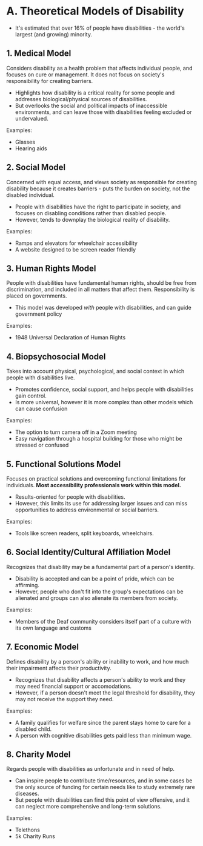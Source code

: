 # A. Theoretical Models of Disability

* It's estimated that over 16% of people have disabilities - the world's largest (and growing) minority.

## 1. Medical Model
Considers disability as a health problem that affects individual people, and focuses on cure or management. It does not focus on society's responsibility for creating barriers.

* Highlights how disability is a critical reality for some people and addresses biological/physical sources of disabilities. 
* But overlooks the social and political impacts of inaccessible environments, and can leave those with disabilities feeling excluded or undervalued.

Examples:
* Glasses
* Hearing aids

## 2. Social Model
Concerned with equal access, and views society as responsible for creating disability because it creates barriers - puts the burden on society, not the disabled individual.

* People with disabilities have the right to participate in society, and focuses on disabling conditions rather than disabled people.
* However, tends to downplay the biological reality of disability.

Examples:
* Ramps and elevators for wheelchair accessibility
* A website designed to be screen reader friendly

## 3. Human Rights Model
People with disabilities have fundamental human rights, should be free from discrimination, and included in all matters that affect them. Responsibility is placed on governments.

* This model was developed _with_ people with disabilities, and can guide government policy

Examples:
* 1948 Universal Declaration of Human Rights

## 4. Biopsychosocial Model
Takes into account physical, psychological, and social context in which people with disabilities live.

* Promotes confidence, social support, and helps people with disabilities gain control.
* Is more universal, however it is more complex than other models which can cause confusion

Examples:
* The option to turn camera off in a Zoom meeting
* Easy navigation through a hospital building for those who might be stressed or confused

## 5. Functional Solutions Model
Focuses on practical solutions and overcoming functional limitations for individuals. **Most accessibility professionals work within this model.**

* Results-oriented for people with disabilities.
* However, this limits its use for addressing larger issues and can miss opportunities to address environmental or social barriers.

Examples: 
* Tools like screen readers, split keyboards, wheelchairs.

## 6. Social Identity/Cultural Affiliation Model
Recognizes that disability may be a fundamental part of a person's identity.

* Disability is accepted and can be a point of pride, which can be affirming.
* However, people who don't fit into the group's expectations can be alienated and groups can also alienate its members from society.

Examples:
* Members of the Deaf community considers itself part of a culture with its own language and customs

## 7. Economic Model
Defines disability by a person's ability or inability to work, and how much their impairment affects their productivity. 

* Recognizes that disability affects a person's ability to work and they may need financial support or accomodations.
* However, if a person doesn't meet the legal threshold for disability, they may not receive the support they need.

Examples:
* A family qualifies for welfare since the parent stays home to care for a disabled child.
* A person with cognitive disabilities gets paid less than minimum wage.

## 8. Charity Model
Regards people with disabilities as unfortunate and in need of help.

* Can inspire people to contribute time/resources, and in some cases be the only source of funding for certain needs like to study extremely rare diseases.
* But people with disabilities can find this point of view offensive, and it can neglect more comprehensive and long-term solutions.

Examples:
* Telethons
* 5k Charity Runs